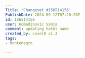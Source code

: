 ```yaml
---
Title: 'Changeset #156514156'
PublishDate: 2024-09-12T07:20:20Z
id: 156514156
user: Komadinovic Vanja
comment: updating hotel name
created_by: Level0 v1.3
tags:
- Montenegro

---
```

